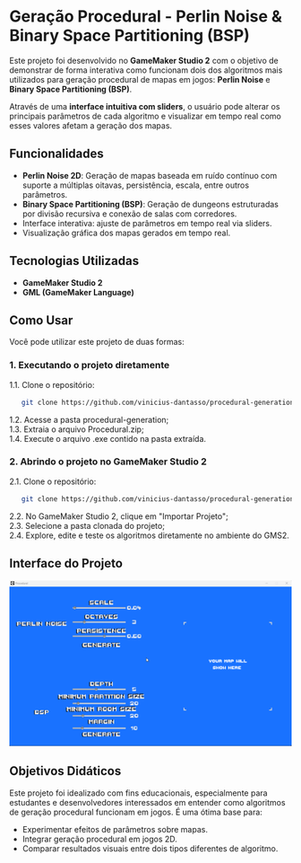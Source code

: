# Geração Procedural - Perlin Noise & Binary Space Partitioning (BSP)

Este projeto foi desenvolvido no **GameMaker Studio 2** com o objetivo de demonstrar de forma interativa como funcionam dois dos algoritmos mais utilizados para geração procedural de mapas em jogos: **Perlin Noise** e **Binary Space Partitioning (BSP)**.

Através de uma **interface intuitiva com sliders**, o usuário pode alterar os principais parâmetros de cada algoritmo e visualizar em tempo real como esses valores afetam a geração dos mapas.

## Funcionalidades

- **Perlin Noise 2D**: Geração de mapas baseada em ruído contínuo com suporte a múltiplas oitavas, persistência, escala, entre outros parâmetros.
- **Binary Space Partitioning (BSP)**: Geração de dungeons estruturadas por divisão recursiva e conexão de salas com corredores.
- Interface interativa: ajuste de parâmetros em tempo real via sliders.
- Visualização gráfica dos mapas gerados em tempo real.

## Tecnologias Utilizadas

- **GameMaker Studio 2**
- **GML (GameMaker Language)**

## Como Usar

Você pode utilizar este projeto de duas formas:

### 1. Executando o projeto diretamente

1.1. Clone o repositório:
```bash
   git clone https://github.com/vinicius-dantasso/procedural-generation.git
```

1.2. Acesse a pasta procedural-generation; <br>
1.3. Extraia o arquivo Procedural.zip; <br>
1.4. Execute o arquivo .exe contido na pasta extraída.

### 2. Abrindo o projeto no GameMaker Studio 2

2.1. Clone o repositório:
```bash
   git clone https://github.com/vinicius-dantasso/procedural-generation.git
```
2.2. No GameMaker Studio 2, clique em "Importar Projeto"; <br>
2.3. Selecione a pasta clonada do projeto; <br>
2.4. Explore, edite e teste os algoritmos diretamente no ambiente do GMS2.

## Interface do Projeto

![Interface do Projeto](git-images/gif_interface.gif)

## Objetivos Didáticos

Este projeto foi idealizado com fins educacionais, especialmente para estudantes e desenvolvedores interessados em entender como algoritmos de geração procedural funcionam em jogos. É uma ótima base para:

- Experimentar efeitos de parâmetros sobre mapas.
- Integrar geração procedural em jogos 2D.
- Comparar resultados visuais entre dois tipos diferentes de algoritmo.
